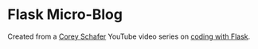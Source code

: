# Flask Micro-Blog

Created from a [Corey Schafer](https://www.youtube.com/channel/UCCezIgC97PvUuR4_gbFUs5g) YouTube video series on [coding with Flask](https://www.youtube.com/watch?v=MwZwr5Tvyxo&list=PL-osiE80TeTs4UjLw5MM6OjgkjFeUxCYH).

